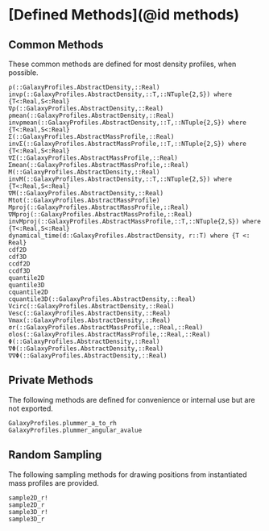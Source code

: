 # [Defined Methods](@id methods)

## Common Methods
These common methods are defined for most density profiles, when possible.

```@docs
ρ(::GalaxyProfiles.AbstractDensity,::Real)
invρ(::GalaxyProfiles.AbstractDensity,::T,::NTuple{2,S}) where {T<:Real,S<:Real}
∇ρ(::GalaxyProfiles.AbstractDensity,::Real)
ρmean(::GalaxyProfiles.AbstractDensity,::Real)
invρmean(::GalaxyProfiles.AbstractDensity,::T,::NTuple{2,S}) where {T<:Real,S<:Real}
Σ(::GalaxyProfiles.AbstractMassProfile,::Real)
invΣ(::GalaxyProfiles.AbstractMassProfile,::T,::NTuple{2,S}) where {T<:Real,S<:Real}
∇Σ(::GalaxyProfiles.AbstractMassProfile,::Real)
Σmean(::GalaxyProfiles.AbstractMassProfile,::Real)
M(::GalaxyProfiles.AbstractDensity,::Real)
invM(::GalaxyProfiles.AbstractDensity,::T,::NTuple{2,S}) where {T<:Real,S<:Real}
∇M(::GalaxyProfiles.AbstractDensity,::Real)
Mtot(::GalaxyProfiles.AbstractMassProfile)
Mproj(::GalaxyProfiles.AbstractMassProfile,::Real)
∇Mproj(::GalaxyProfiles.AbstractMassProfile,::Real)
invMproj(::GalaxyProfiles.AbstractMassProfile,::T,::NTuple{2,S}) where {T<:Real,S<:Real}
dynamical_time(d::GalaxyProfiles.AbstractDensity, r::T) where {T <: Real}
cdf2D
cdf3D
ccdf2D
ccdf3D
quantile2D
quantile3D
cquantile2D
cquantile3D(::GalaxyProfiles.AbstractDensity,::Real)
Vcirc(::GalaxyProfiles.AbstractDensity,::Real)
Vesc(::GalaxyProfiles.AbstractDensity,::Real)
Vmax(::GalaxyProfiles.AbstractDensity,::Real)
σr(::GalaxyProfiles.AbstractMassProfile,::Real,::Real)
σlos(::GalaxyProfiles.AbstractMassProfile,::Real,::Real)
Φ(::GalaxyProfiles.AbstractDensity,::Real)
∇Φ(::GalaxyProfiles.AbstractDensity,::Real)
∇∇Φ(::GalaxyProfiles.AbstractDensity,::Real)
```

## Private Methods
The following methods are defined for convenience or internal use but are not exported.

```@docs
GalaxyProfiles.plummer_a_to_rh
GalaxyProfiles.plummer_angular_avalue
```

## Random Sampling
The following sampling methods for drawing positions from instantiated mass profiles are provided.

```@docs
sample2D_r!
sample2D_r
sample3D_r!
sample3D_r
```